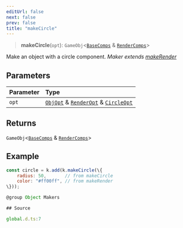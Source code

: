 ```yaml
---
editUrl: false
next: false
prev: false
title: "makeCircle"
---
```


> **makeCircle**(`opt`): `GameObj`\<[`BaseComps`](../type-aliases/BaseComps.md) & [`RenderComps`](../type-aliases/RenderComps.md)\>

Make an object with a circle component.
*Maker extends [makeRender](../../../../../api/functions/makerender)*

## Parameters

| Parameter | Type |
| :------ | :------ |
| `opt` | [`ObjOpt`](../type-aliases/ObjOpt.md) & [`RenderOpt`](../type-aliases/RenderOpt.md) & [`CircleOpt`](../type-aliases/CircleOpt.md) |

## Returns

`GameObj`\<[`BaseComps`](../type-aliases/BaseComps.md) & [`RenderComps`](../type-aliases/RenderComps.md)\>

## Example

```js
const circle = k.add(k.makeCircle(\{
    radius: 50,       // from makeCircle
    color: "#ff00ff", // from makeRender
\}));

@group Object Makers

## Source

global.d.ts:7

